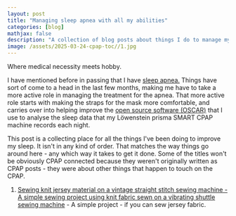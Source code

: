 ```yaml
---
layout: post
title: "Managing sleep apnea with all my abilities"
categories: [blog]
mathjax: false
description: "A collection of blog posts about things I do to manage my sleep apnea."
image: /assets/2025-03-24-cpap-toc//1.jpg
---
```

Where medical necessity meets hobby.

I have mentioned before in passing that I have [sleep apnea.](https://en.wikipedia.org/wiki/Sleep_apnea)  Things have sort of come to a head in the last few months, making me have to take a more active role in managing the treatment for the apnea.  That more active role starts with making the straps for the mask more comfortable, and carries over into helping improve the [open source software (OSCAR)](https://www.sleepfiles.com/OSCAR/) that I use to analyse the sleep data that my Löwenstein prisma SMART CPAP machine records each night.

This post is a collecting place for all the things I've been doing to improve my sleep.  It isn't in any kind of order. That matches the way things go around here - any which way it takes to get it done.  Some of the titles won't be obviously CPAP connected because they weren't originally written as CPAP posts - they were about other things that happen to touch on the CPAP.

1. [Sewing knit jersey material on a vintage straight stitch sewing machine - A simple sewing project using knit fabric sewn on a vibrating shuttle sewing machine](vibratingshuttle-jersey-2) - A simple project - if you can sew jersey fabric.
